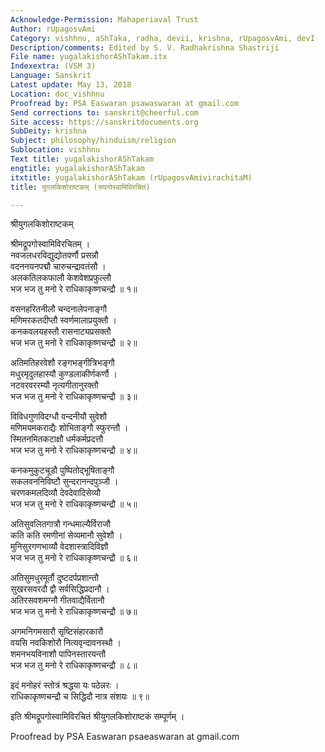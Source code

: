 ```yaml
---
Acknowledge-Permission: Mahaperiaval Trust
Author: rUpagosvAmi
Category: vishhnu, aShTaka, radha, devii, krishna, rUpagosvAmi, devI
Description/comments: Edited by S. V. Radhakrishna Shastriji
File name: yugalakishorAShTakam.itx
Indexextra: (VSM 3)
Language: Sanskrit
Latest update: May 13, 2018
Location: doc_vishhnu
Proofread by: PSA Easwaran psawaswaran at gmail.com
Send corrections to: sanskrit@cheerful.com
Site access: https://sanskritdocuments.org
SubDeity: krishna
Subject: philosophy/hinduism/religion
Sublocation: vishhnu
Text title: yugalakishorAShTakam
engtitle: yugalakishorAShTakam
itxtitle: yugalakishorAShTakam (rUpagosvAmivirachitaM)
title: युगलकिशोराष्टकम् (रूपगोस्वामिविरचितं)

---
```

  
 श्रीयुगलकिशोराष्टकम्   
  
श्रीमद्रूपगोस्वामिविरचितम् ।  
नवजलधरविद्युद्योतवर्णौ प्रसन्नौ  
वदननयनपद्मौ चारुचन्द्रावतंसौ ।  
अलकतिलकफालौ केशवेशप्रफुल्लौ  
भज भज तु मनो रे राधिकाकृष्णचन्द्रौ ॥ १॥  
  
वसनहरितनीलौ चन्दनालेपनाङ्गौ  
मणिमरकतदीप्तौ स्वर्णमालाप्रयुक्तौ ।  
कनकवलयहस्तौ रासनाट्यप्रसक्तौ  
भज भज तु मनो रे राधिकाकृष्णचन्द्रौ ॥ २॥  
  
अतिमतिहरवेशौ रङ्गभङ्गीत्रिभङ्गौ  
मधुरमृदुलहास्यौ कुण्डलाकीर्णकर्णौ ।  
नटवरवररम्यौ नृत्यगीतानुरक्तौ  
भज भज तु मनो रे राधिकाकृष्णचन्द्रौ ॥ ३॥  
  
विविधगुणविदग्धौ वन्दनीयौ सुवेशौ  
मणिमयमकराद्यैः शोभिताङ्गौ स्फुरन्तौ ।  
स्मितनमितकटाक्षौ धर्मकर्मप्रदत्तौ  
भज भज तु मनो रे राधिकाकृष्णचन्द्रौ ॥ ४॥  
  
कनकमुकुटचूडौ पुष्पितोद्भूषिताङ्गौ  
सकलवननिविष्टौ सुन्दरानन्दपुञ्जौ ।  
चरणकमलदिव्यौ देवदेवादिसेव्यौ  
भज भज तु मनो रे राधिकाकृष्णचन्द्रौ ॥ ५॥  
  
अतिसुवलितगात्रौ गन्धमाल्यैर्विराजौ  
कति कति रमणीनां सेव्यमानौ सुवेशौ ।  
मुनिसुरगणभाव्यौ वेदशास्त्रादिविज्ञौ  
भज भज तु मनो रे राधिकाकृष्णचन्द्रौ ॥ ६॥  
  
अतिसुमधुरमूर्तौ दुष्टदर्पप्रशान्तौ  
सुखरसवरदौ द्वौ सर्वसिद्धिप्रदानौ ।  
अतिरसवशमग्नौ गीतवाद्यैर्वितानौ  
भज भज तु मनो रे राधिकाकृष्णचन्द्रौ ॥ ७॥  
  
अगमनिगमसारौ सृष्टिसंहारकारौ  
वयसि नवकिशोरौ नित्यवृन्दावनस्थौ ।  
शमनभयविनाशौ पापिनस्तारयन्तौ  
भज भज तु मनो रे राधिकाकृष्णचन्द्रौ ॥ ८॥  
  
इदं मनोहरं स्तोत्रं श्रद्धया यः पठेन्नरः ।  
राधिकाकृष्णचन्द्रौ च सिद्धिदौ नात्र संशयः ॥ ९॥  
  
इति श्रीमद्रूपगोस्वामिविरचितं श्रीयुगलकिशोराष्टकं सम्पूर्णम् ।  
  
  
Proofread by PSA Easwaran psaeaswaran at gmail.com  
  
